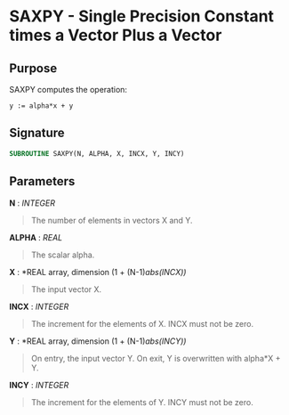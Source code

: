 # SAXPY - Single Precision Constant times a Vector Plus a Vector

## Purpose

SAXPY computes the operation:

```
y := alpha*x + y
```

## Signature

```fortran
SUBROUTINE SAXPY(N, ALPHA, X, INCX, Y, INCY)
```

## Parameters

**N** : *INTEGER*
> The number of elements in vectors X and Y.

**ALPHA** : *REAL*
> The scalar alpha.

**X** : *REAL array, dimension (1 + (N-1)*abs(INCX))*
> The input vector X.

**INCX** : *INTEGER*
> The increment for the elements of X. INCX must not be zero.

**Y** : *REAL array, dimension (1 + (N-1)*abs(INCY))*
> On entry, the input vector Y. On exit, Y is overwritten with alpha*X + Y.

**INCY** : *INTEGER*
> The increment for the elements of Y. INCY must not be zero.
